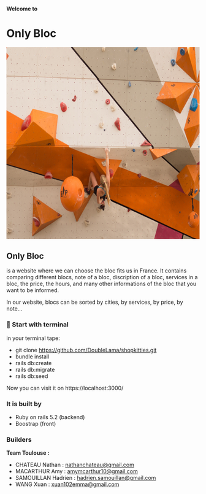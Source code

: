 #### Welcome to 
# Only Bloc
<img src="wall.jpg" width="1000" height="500" >

## Only Bloc

is a website where we can choose the bloc fits us in France. It contains comparing different blocs, note of a bloc,  discription of a bloc, services in a bloc, the price, the hours, and many other informations of the bloc that you want to be informed.

In our website, blocs can be sorted by cities, by services, by price, by note... 

### :wrench: Start with terminal
in your terminal tape:
- git clone https://github.com/DoubleLama/shopkitties.git
- bundle install
- rails db:create
- rails db:migrate
- rails db:seed

Now you can visit it on https://localhost:3000/

### It is built by
- Ruby on rails 5.2 (backend)
- Boostrap (front)

### Builders
**Team Toulouse :**

- CHATEAU Nathan : nathanchateau@gmail.com
- MACARTHUR Amy : amymcarthur10@gmail.com
- SAMOUILLAN Hadrien : hadrien.samouillan@gmail.com
- WANG Xuan : xuan102emma@gmail.com
